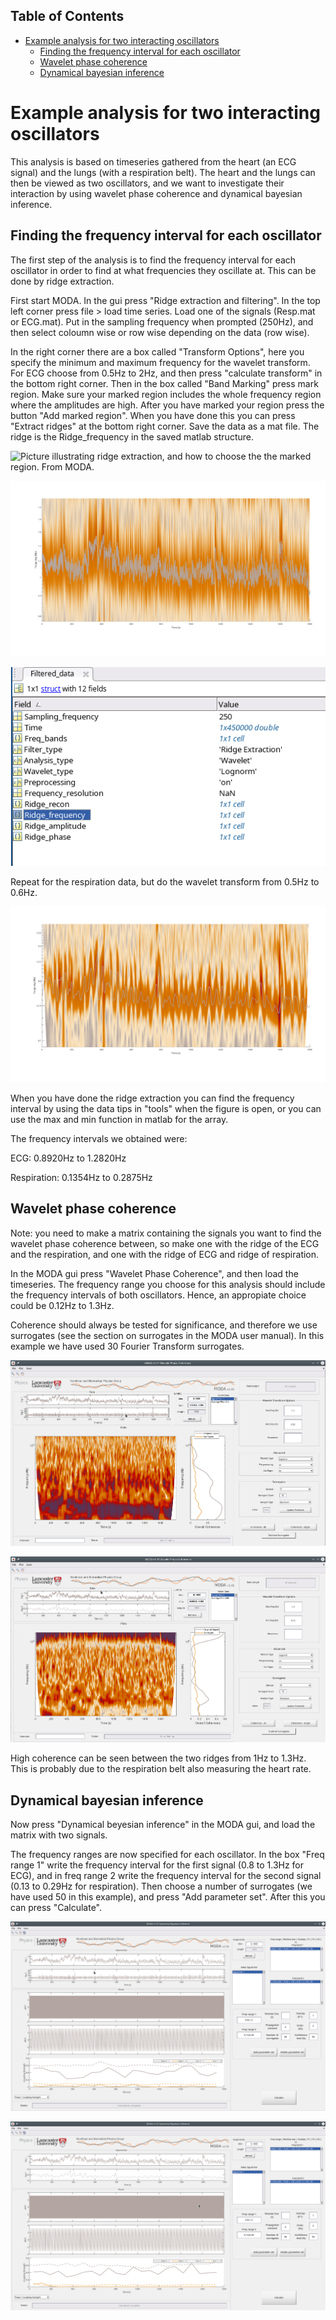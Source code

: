 <!-- START doctoc generated TOC please keep comment here to allow auto update -->
<!-- DON'T EDIT THIS SECTION, INSTEAD RE-RUN doctoc TO UPDATE -->
## Table of Contents

- [Example analysis for two interacting oscillators](#example-analysis-for-two-interacting-oscillators)
  - [Finding the frequency interval for each oscillator](#finding-the-frequency-interval-for-each-oscillator)
  - [Wavelet phase coherence](#wavelet-phase-coherence)
  - [Dynamical bayesian inference](#dynamical-bayesian-inference)

<!-- END doctoc generated TOC please keep comment here to allow auto update -->

# Example analysis for two interacting oscillators 

This analysis is based on timeseries gathered from the heart (an ECG signal) and the lungs (with a respiration belt). The heart and the lungs can then be viewed as two oscillators, and we want to investigate their interaction by using wavelet phase coherence and dynamical bayesian inference. 

## Finding the frequency interval for each oscillator
The first step of the analysis is to find the frequency interval for each oscillator in order to find at what frequencies they oscillate at. This can be done by ridge extraction. 

First start MODA. In the gui press "Ridge extraction and filtering". In the top left corner press file > load time series. Load one of the signals (Resp.mat or ECG.mat). Put in the sampling frequency when prompted (250Hz), and then select coloumn wise or row wise depending on the data (row wise).

In the right corner there are a box called "Transform Options", here you specify the minimum and maximum frequency for the wavelet transform. For ECG choose from 0.5Hz to 2Hz, and then press "calculate transform" in the bottom right corner. Then in the box called "Band Marking" press mark region. Make sure your marked region includes the whole frequency region where the amplitudes are high. After you have marked your region press the button "Add marked region". When you have done this you can press "Extract ridges" at the bottom right corner. Save the data as a mat file. The ridge is the Ridge_frequency in the saved matlab structure.

![Picture illustrating ridge extraction, and how to choose the the marked region. From MODA.](/docs/images/Ridgextractionregion.png)



![Picture illustrating ridge extraction for ECG. From MODA.](/docs/images/ECGridge.png)


![Shows the structure saved from MODA.](/docs/images/Structure.png)


Repeat for the respiration data, but do the wavelet transform from 0.5Hz to 0.6Hz.

![Picture illustrating ridge extraction for respiration. From MODA.](/docs/images/Respridge.png)

When you have done the ridge extraction you can find the frequency interval by using the data tips in "tools" when the figure is open, or you can use the max and min function in matlab for the array. 

The frequency intervals we obtained were:

ECG: 0.8920Hz to 1.2820Hz

Respiration: 0.1354Hz to 0.2875Hz


## Wavelet phase coherence
Note: you need to make a matrix containing the signals you want to find the wavelet phase coherence between, so make one with the ridge of the ECG and the respiration, and one with the ridge of ECG and ridge of respiration.

In the MODA gui press "Wavelet Phase Coherence", and then load the timeseries. The frequency range you choose for this analysis should include the frequency intervals of both oscillators. Hence, an appropiate choice could be 0.12Hz to 1.3Hz.

Coherence should always be tested for significance, and therefore we use surrogates (see the section on surrogates in the MODA user manual). In this example we have used 30 Fourier Transform surrogates.

![Figure showing the Wavelet Phase Coherence in MODA, ECG ridge and respiration signal.](/docs/images/WPC.png)

![Figure showing the Wavelet Phase Coherence in MODA, ECG ridge and respiration ridge.](/docs/images/WPCridges.png)

High coherence can be seen between the two ridges from 1Hz to 1.3Hz. This is probably due to the respiration belt also measuring the heart rate. 


## Dynamical bayesian inference

Now press "Dynamical beyesian inference" in the MODA gui, and load the matrix with two signals. 

The frequency ranges are now specified for each oscillator. In the box "Freq range 1" write the frequency interval for the first signal (0.8 to 1.3Hz for ECG), and in freq range 2 write the frequency interval for the second signal (0.13 to 0.29Hz for respiration). Then choose a number of surrogates (we have used 50 in this example), and press "Add parameter set". After this you can press "Calculate". 

![Figure showing the dynamical bayesian inference in MODA, ECG ridge and respiration signal.](/docs/images/BayesianIHRResp.png)

![Figure showing the dynamical bayesian inference in MODA, ECG ridge and respiration ridge.](/docs/images/BayesianIHRIRR.png)


